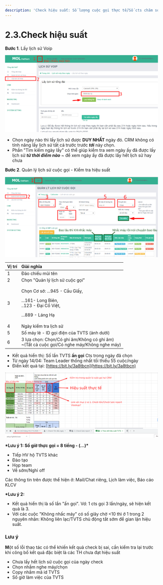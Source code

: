 ```yaml
---
description: 'Check hiệu suất: Số lượng cuộc gọi thực tế/Số cts chăm sóc.'
---
```


# 2.3.Check hiệu suất

**Bước 1**. Lấy lịch sử Voip 

![B&#x1B0;&#x1EDB;c 1. Ch&#x1EC9; l&#x1EA5;y &#x111;&#x1B0;&#x1EE3;c 1 ng&#xE0;y/1 l&#x1EA7;n](../../.gitbook/assets/1%20%281%29.png)

* Chọn ngày nào thì lấy lịch sử được **DUY NHẤT** ngày đó. CRM không có tính năng lấy lịch sử tất cả trước trước _**tới**_ này chọn.
* Phần "Tìm kiếm ngày lấy" có thể giúp kiểm tra xem ngày ấy đã được lấy lịch sử _**từ thời điểm nào**_ ~ để xem ngày ấy đã được lấy hết lịch sử hay chưa

**Bước 2**. Quản lý lịch sử cuộc gọi - Kiểm tra hiệu suất

![](../../.gitbook/assets/2%20%281%29.png)

<table>
  <thead>
    <tr>
      <th style="text-align:left">V&#x1ECB; tr&#xED;</th>
      <th style="text-align:left">Gi&#x1EA3;i ngh&#x129;a</th>
    </tr>
  </thead>
  <tbody>
    <tr>
      <td style="text-align:left">1</td>
      <td style="text-align:left">&#x110;&#x1EA3;o chi&#x1EC1;u m&#x169;i t&#xEA;n</td>
    </tr>
    <tr>
      <td style="text-align:left">2</td>
      <td style="text-align:left">Ch&#x1ECD;n &quot;Qu&#x1EA3;n l&#xFD; l&#x1ECB;ch s&#x1EED; cu&#x1ED9;c
        g&#x1ECD;i&quot;</td>
    </tr>
    <tr>
      <td style="text-align:left">3</td>
      <td style="text-align:left">
        <p>Ch&#x1ECD;n C&#x1A1; s&#x1EDF;: ...945 - C&#x1EA7;u Gi&#x1EA5;y,</p>
        <p>...161- Long Bi&#xEA;n,
          <br />..123 - &#x110;&#x1EA1;i C&#x1ED3; Vi&#x1EC7;t,</p>
        <p>...889 - L&#xE1;ng H&#x1EA1;</p>
      </td>
    </tr>
    <tr>
      <td style="text-align:left">4</td>
      <td style="text-align:left">Ng&#xE0;y ki&#x1EC3;m tra li&#x323;ch s&#x1B0;&#x309;</td>
    </tr>
    <tr>
      <td style="text-align:left">5</td>
      <td style="text-align:left">S&#x1ED1; m&#xE1;y l&#x1EBB; - ID g&#x1ECD;i &#x111;i&#x1EC7;n c&#x1EE7;a
        TVTS (&#x1EA3;nh d&#x1B0;&#x1EDB;i)</td>
    </tr>
    <tr>
      <td style="text-align:left">6</td>
      <td style="text-align:left">3 l&#x1EF1;a ch&#x1ECD;n: Cho&#x323;n/Co&#x301; ghi &#xE2;m/Kh&#xF4;ng
        co&#x301; ghi &#xE2;m)
        <br />~(T&#xE2;&#x301;t ca&#x309; cu&#xF4;&#x323;c go&#x323;i/Co&#x301; nghe
        ma&#x301;y/Kh&#xF4;ng nghe ma&#x301;y)</td>
    </tr>
  </tbody>
</table>

* Kết quả hiển thị: Số lần TVTS **ấn gọi** Cts trong ngày đã chọn
* Từ ngày 14/04: Team Leader thống nhất tối thiểu 55 cuộc/ngày
* Điền kết quả tại: [https://bit.ly/3a8tbcn](https://bit.ly/3a8tbcn)

![](../../.gitbook/assets/1%20%282%29.png)

**\*Lưu ý 1: Số giờ thực gọi = 8 tiếng - \(...\)\***

* Tiếp HV hộ TVTS khác
* Đào tạo
* Họp team
* Về sớm/Nghỉ off

Các thông tin trên được thể hiện ở: Mail/Chat riêng, Lịch làm việc, Báo cáo KLCV

**\*Lưu ý 2:** 

* Kết quả hiển thị là số lần "ấn gọi". Vd: 1 cts gọi 3 lần/ngày, sẽ hiện kết quả là 3.
* Với các cuộc "Không nhấc máy" có số giây chờ &lt;10 thì ở 1 trong 2 nguyên nhân: Không liên lạc/TVTS chủ động tắt sớm để gian lận hiệu suất.

### Lưu ý

**M**ột số lỗi thao tác có thể khiến kết quả check bị sai, cần kiểm tra lại trước khi công bố kết quả đặc biệt là các TH chưa đạt hiệu suất

* Chưa lấy hết lịch sử cuộc gọi của ngày check
* Chọn nhầm nghe máy/chọn
* Copy nhầm mã id TVTS
* Số giờ làm việc của TVTS

